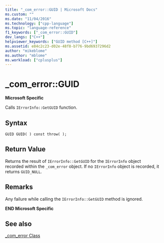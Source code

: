 ```yaml
---
title: "_com_error::GUID | Microsoft Docs"
ms.custom: ""
ms.date: "11/04/2016"
ms.technology: ["cpp-language"]
ms.topic: "language-reference"
f1_keywords: ["_com_error::GUID"]
dev_langs: ["C++"]
helpviewer_keywords: ["GUID method [C++]"]
ms.assetid: e84c2c23-d02e-48f8-b776-9bd6937296d2
author: "mikeblome"
ms.author: "mblome"
ms.workload: ["cplusplus"]
---
```

# _com_error::GUID
**Microsoft Specific**  
  
 Calls `IErrorInfo::GetGUID` function.  
  
## Syntax  
  
```  
GUID GUID( ) const throw( );  
```  
  
## Return Value  
 Returns the result of `IErrorInfo::GetGUID` for the `IErrorInfo` object recorded within the `_com_error` object. If no `IErrorInfo` object is recorded, it returns `GUID_NULL`.  
  
## Remarks  
 Any failure while calling the `IErrorInfo::GetGUID` method is ignored.  
  
 **END Microsoft Specific**  
  
## See also  
 [_com_error Class](../cpp/com-error-class.md)